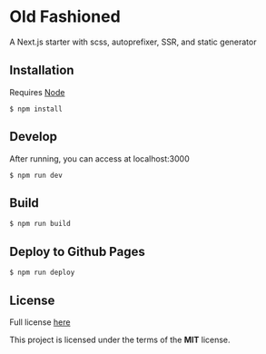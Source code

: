 # Old Fashioned
A Next.js starter with scss, autoprefixer, SSR, and static generator

## Installation

Requires [Node](https://nodejs.org/en/)
```
$ npm install
```

## Develop
After running, you can access at localhost:3000
```
$ npm run dev
```

## Build
```
$ npm run build
```

## Deploy to Github Pages
```
$ npm run deploy
```
      
## License
Full license [here](LICENSE)

This project is licensed under the terms of the **MIT** license.
